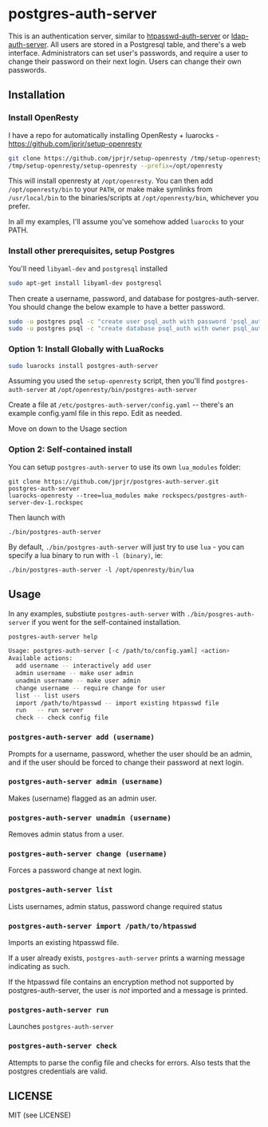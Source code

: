 # postgres-auth-server

This is an authentication server, similar to
[htpasswd-auth-server](https://github.com/jprjr/htpasswd-auth-server)
or [ldap-auth-server](https://github.com/jprjr/ldap-auth-server). All users
are stored in a Postgresql table, and there's a web interface. Administrators
can set user's passwords, and require a user to change their password on their
next login. Users can change their own passwords.

## Installation

### Install OpenResty

I have a repo for automatically installing OpenResty + luarocks -
https://github.com/jprjr/setup-openresty

```bash
git clone https://github.com/jprjr/setup-openresty /tmp/setup-openresty
/tmp/setup-openresty/setup-openresty --prefix=/opt/openresty
```

This will install openresty at `/opt/openresty`. You can then add
`/opt/openresty/bin` to your `PATH`, or make make symlinks from
`/usr/local/bin` to the binaries/scripts at `/opt/openresty/bin`, whichever
you prefer.

In all my examples, I'll assume you've somehow added `luarocks` to your PATH.

### Install other prerequisites, setup Postgres

You'll need `libyaml-dev` and `postgresql` installed

```bash
sudo apt-get install libyaml-dev postgresql
```

Then create a username, password, and database for postgres-auth-server.
You should change the below example to have a better password.

```bash
sudo -u postgres psql -c "create user psql_auth with password 'psql_auth'"
sudo -u postgres psql -c "create database psql_auth with owner psql_auth"
```

### Option 1: Install Globally with LuaRocks


```bash
sudo luarocks install postgres-auth-server
```

Assuming you used the `setup-openresty` script, then you'll
find `postgres-auth-server` at `/opt/openresty/bin/postgres-auth-server`

Create a file at `/etc/postgres-auth-server/config.yaml` -- there's an example
config.yaml file in this repo. Edit as needed.

Move on down to the Usage section

### Option 2: Self-contained install

You can setup `postgres-auth-server` to use its own `lua_modules` folder:

```
git clone https://github.com/jprjr/postgres-auth-server.git
postgres-auth-server
luarocks-openresty --tree=lua_modules make rockspecs/postgres-auth-server-dev-1.rockspec
```

Then launch with

```
./bin/postgres-auth-server
```

By default, `./bin/postgres-auth-server` will just try to use `lua` - you can
specify a lua binary to run with `-l (binary)`, ie:

`./bin/postgres-auth-server -l /opt/openresty/bin/lua`

## Usage

In any examples, substiute `postgres-auth-server` with
`./bin/posgres-auth-server` if you went for the self-contained
installation.

```bash
postgres-auth-server help

Usage: postgres-auth-server [-c /path/to/config.yaml] <action>
Available actions:
  add username -- interactively add user
  admin username -- make user admin
  unadmin username -- make user admin
  change username -- require change for user
  list -- list users
  import /path/to/htpasswd -- import existing htpasswd file
  run   -- run server
  check -- check config file
```

### `postgres-auth-server add (username)`

Prompts for a username, password, whether the user
should be an admin, and if the user should be forced
to change their password at next login.

### `postgres-auth-server admin (username)`

Makes (username) flagged as an admin user.

### `postgres-auth-server unadmin (username)`

Removes admin status from a user.

### `postgres-auth-server change (username)`

Forces a password change at next login.

### `postgres-auth-server list`

Lists usernames, admin status, password change required status

### `postgres-auth-server import /path/to/htpasswd`

Imports an existing htpasswd file.

If a user already exists, `postgres-auth-server` prints
a warning message indicating as such.

If the htpasswd file contains an encryption method
not supported by postgres-auth-server, the user is
*not* imported and a message is printed.

### `postgres-auth-server run`

Launches `postgres-auth-server`

### `postgres-auth-server check`

Attempts to parse the config file and checks for errors. Also tests
that the postgres credentials are valid.

## LICENSE

MIT (see LICENSE)
